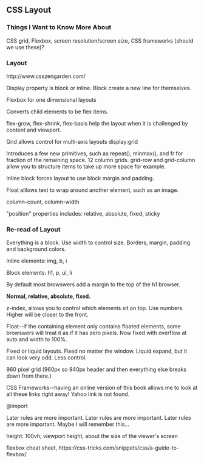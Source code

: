 ## CSS Layout

### Things I Want to Know More About
CSS grid, Flexbox, screen resolution/screen size, CSS frameworks (should we use these)?


### Layout

<p>http://www.csszengarden.com/ </p>
<p> Display property is block or inline. Block create a new line for themselves. </p>
<p> Flexbox for one dimensional layouts</p>
<p> Converts child elements to be flex items. </p>
<p> flex-grow, flex-shrink, flex-basis help the layout when it is challenged by content and viewport. </p>
<p> Grid allows control for multi-axis layouts display:grid </p>
<p> Introduces a few new primitives, such as repeat(), minmax(), and fr for fraction of the remaining space. 12 column grids. grid-row and grid-column allow you to structure items to take up more space for example. </p>
<p> Inline block forces layout to use block margin and padding. </p>
<p> Float alllows text to wrap around another element, such as an image. </p>
<p> column-count, column-width </p>
<p> "position" properties includes: relative, absolute, fixed, sticky<p>

### Re-read of Layout

<p> Everything is a block. Use width to control size. Borders, margin, padding and background colors.</p>
<p> Inline elements: img, b, i </p>
<p> Block elements: h1, p, ul, li </p>
<p> By default most browswers add a margin to the top of the h1 browser. </p>
<p> <strong>Normal, relative, absolute, fixed. </strong></p>
<p> z-index, allows you to control which elements sit on top. Use numbers. Higher will be closer to the front. </p>
<p> Float--if the containing element only contains floated elements, some browswers will treat it as if it has zero pixels. Now fixed with overflow at auto and width to 100%. </p>
<p> Fixed or liquid layouts. Fixed no matter the window. Liquid expand, but it can look very odd. Less control. </p>
<p> 960 pixel grid (960px so 940px header and then everything else breaks down from there.)</p>
<p> CSS Frameworks--having an online version of this book allows me to look at all these links right away! Yahoo link is not found. </p>
<p> @import</p>
<p> Later rules are more important. Later rules are more important. Later rules are more important. Maybe I will remember this...</p>
<p> height: 100vh; viewport height, about the size of the viewer's screen</p>
<p> flexbox cheat sheet, https://css-tricks.com/snippets/css/a-guide-to-flexbox/ </p>

